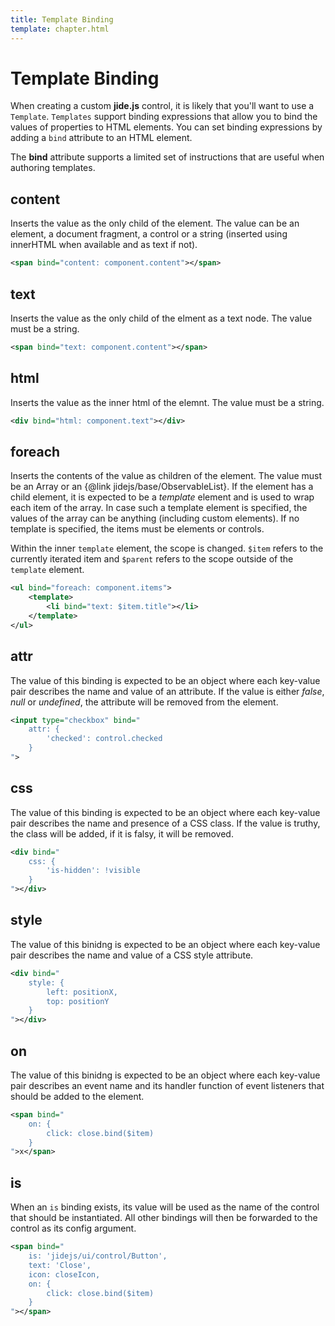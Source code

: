 ```yaml
---
title: Template Binding
template: chapter.html
---
```


# Template Binding

When creating a custom **jide.js** control, it is likely that you'll want to use a `Template`. `Templates` support
binding expressions that allow you to bind the values of properties to HTML elements. You can set binding expressions
by adding a `bind` attribute to an HTML element.

The **bind** attribute supports a limited set of instructions that are useful when authoring templates.

## content

Inserts the value as the only child of the element. The value can be an element, a document fragment, a control or a string
(inserted using innerHTML when available and as text if not).

```xml
<span bind="content: component.content"></span>
```

## text

Inserts the value as the only child of the elment as a text node. The value must be a string.

```xml
<span bind="text: component.content"></span>
```

## html

Inserts the value as the inner html of the elemnt. The value must be a string.

```xml
<div bind="html: component.text"></div>
```

## foreach

Inserts the contents of the value as children of the element. The value must be an Array or an {@link jidejs/base/ObservableList}.
If the element has a child element, it is expected to be a _template_ element and is used to wrap each item of the array.
In case such a template element is specified, the values of the array can be anything (including custom elements). If
no template is specified, the items must be elements or controls.

Within the inner `template` element, the scope is changed. `$item` refers to the currently iterated item and `$parent` refers
to the scope outside of the `template` element.

```xml
<ul bind="foreach: component.items">
    <template>
        <li bind="text: $item.title"></li>
    </template>
</ul>
```

## attr
The value of this binding is expected to be an object where each key-value pair describes the name and value of an attribute.
If the value is either _false_, _null_ or _undefined_, the attribute will be removed from the element.

```xml
<input type="checkbox" bind="
    attr: {
        'checked': control.checked
    }
">
```

## css

The value of this binding is expected to be an object where each key-value pair describes the name and presence of a
CSS class. If the value is truthy, the class will be added, if it is falsy, it will be removed.

```xml
<div bind="
    css: {
        'is-hidden': !visible
    }
"></div>
```

## style

The value of this binidng is expected to be an object where each key-value pair describes the name and value of a CSS style
attribute.

```xml
<div bind="
    style: {
        left: positionX,
        top: positionY
    }
"></div>
```

## on

The value of this binidng is expected to be an object where each key-value pair describes an event name and its handler
function of event listeners that should be added to the element.

```xml
<span bind="
    on: {
        click: close.bind($item)
    }
">x</span>
```

## is

When an `is` binding exists, its value will be used as the name of the control that should be instantiated. All other
bindings will then be forwarded to the control as its config argument.

```xml
<span bind="
    is: 'jidejs/ui/control/Button',
    text: 'Close',
    icon: closeIcon,
    on: {
        click: close.bind($item)
    }
"></span>
```